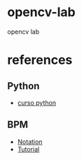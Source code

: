 # opencv-lab
opencv lab



# references
## Python
- [curso python](https://www.youtube.com/playlist?list=PL2PZw96yQChwQjUsXbDMtKmAgqj6jV-do)

## BPM
 - [Notation](https://www.lucidchart.com/pages/bpmn-symbols-explained)
 - [Tutorial](https://camunda.com/bpmn/reference/) 
